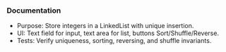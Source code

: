 ### Documentation

- Purpose: Store integers in a LinkedList with unique insertion.
- UI: Text field for input, text area for list, buttons Sort/Shuffle/Reverse.
- Tests: Verify uniqueness, sorting, reversing, and shuffle invariants.



